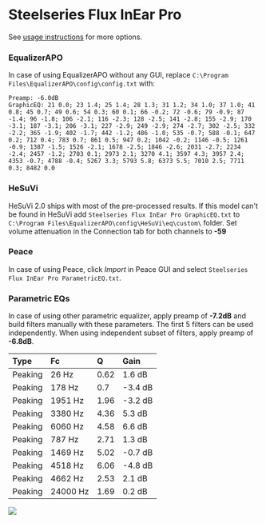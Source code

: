 # Steelseries Flux InEar Pro
See [usage instructions](https://github.com/jaakkopasanen/AutoEq#usage) for more options.

### EqualizerAPO
In case of using EqualizerAPO without any GUI, replace `C:\Program Files\EqualizerAPO\config\config.txt`
with:
```
Preamp: -6.0dB
GraphicEQ: 21 0.0; 23 1.4; 25 1.4; 28 1.3; 31 1.2; 34 1.0; 37 1.0; 41 0.8; 45 0.7; 49 0.6; 54 0.3; 60 0.1; 66 -0.2; 72 -0.6; 79 -0.9; 87 -1.4; 96 -1.8; 106 -2.1; 116 -2.3; 128 -2.5; 141 -2.8; 155 -2.9; 170 -3.1; 187 -3.1; 206 -3.1; 227 -2.9; 249 -2.9; 274 -2.7; 302 -2.5; 332 -2.2; 365 -1.9; 402 -1.7; 442 -1.2; 486 -1.0; 535 -0.7; 588 -0.1; 647 0.2; 712 0.4; 783 0.7; 861 0.5; 947 0.2; 1042 -0.2; 1146 -0.5; 1261 -0.9; 1387 -1.5; 1526 -2.1; 1678 -2.5; 1846 -2.6; 2031 -2.7; 2234 -2.4; 2457 -1.2; 2703 0.1; 2973 2.1; 3270 4.1; 3597 4.3; 3957 2.4; 4353 -0.7; 4788 -0.4; 5267 3.3; 5793 5.8; 6373 5.5; 7010 2.5; 7711 0.3; 8482 0.0
```

### HeSuVi
HeSuVi 2.0 ships with most of the pre-processed results. If this model can't be found in HeSuVi add
`Steelseries Flux InEar Pro GraphicEQ.txt` to `C:\Program Files\EqualizerAPO\config\HeSuVi\eq\custom\` folder.
Set volume attenuation in the Connection tab for both channels to **-59**

### Peace
In case of using Peace, click *Import* in Peace GUI and select `Steelseries Flux InEar Pro ParametricEQ.txt`.

### Parametric EQs
In case of using other parametric equalizer, apply preamp of **-7.2dB** and build filters manually
with these parameters. The first 5 filters can be used independently.
When using independent subset of filters, apply preamp of **-6.8dB**.

| Type    | Fc       |    Q | Gain    |
|:--------|:---------|:-----|:--------|
| Peaking | 26 Hz    | 0.62 | 1.6 dB  |
| Peaking | 178 Hz   | 0.7  | -3.4 dB |
| Peaking | 1951 Hz  | 1.96 | -3.2 dB |
| Peaking | 3380 Hz  | 4.36 | 5.3 dB  |
| Peaking | 6060 Hz  | 4.58 | 6.6 dB  |
| Peaking | 787 Hz   | 2.71 | 1.3 dB  |
| Peaking | 1469 Hz  | 5.02 | -0.7 dB |
| Peaking | 4518 Hz  | 6.06 | -4.8 dB |
| Peaking | 4662 Hz  | 2.53 | 2.1 dB  |
| Peaking | 24000 Hz | 1.69 | 0.2 dB  |

![](https://raw.githubusercontent.com/jaakkopasanen/AutoEq/master/results/innerfidelity/sbaf-serious/Steelseries%20Flux%20InEar%20Pro/Steelseries%20Flux%20InEar%20Pro.png)